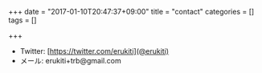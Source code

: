 +++
date = "2017-01-10T20:47:37+09:00"
title = "contact"
categories = []
tags = []

+++

* Twitter: [https://twitter.com/erukiti](@erukiti)
* メール: erukiti<!-- -->+trb@<!-- -->gmail.com
